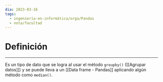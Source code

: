 ```yaml
---
dia: 2023-03-16
tags:
  - ingeniería-en-informática/orga/Pandas
  - nota/facultad
---
```

# Definición
---
Es un tipo de dato que se logra al usar el método `groupby()` ([[Agrupar datos]]) y se puede lleva a un [[Data frame - Pandas]] aplicando algún método como `median()`.